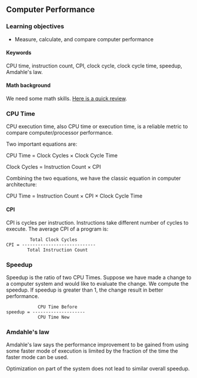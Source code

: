 ## Computer Performance

### Learning objectives

* Measure, calculate, and compare computer performance

#### Keywords

CPU time, instruction count, CPI, clock cycle, clock cycle time, speedup, Amdahle's law.

#### Math background

We need some math skills. [Here is a quick review](https://zhijieshi.github.io/cse3666/math/).

### CPU Time

CPU execution time, also CPU time or execution time, is a reliable metric to compare computer/processor performance. 

Two important equations are:

CPU Time = Clock Cycles &times; Clock Cycle Time

Clock Cycles = Instruction Count &times; CPI

Combining the two equations, we have the classic equation in computer architecture:

CPU Time = Instruction Count &times; CPI &times; Clock Cycle Time

#### CPI

CPI is cycles per instruction. Instructions take different number of cycles to execute. 
The average CPI of a program is:

```
         Total Clock Cycles
CPI = ----------------------------
        Total Instruction Count
```

### Speedup

Speedup is the ratio of two CPU Times. Suppose we have made a change to a computer 
system and would like to evaluate the change. We compute the speedup. If speedup 
is greater than 1, the change result in better performance. 

```
            CPU Time Before
speedup = --------------------
            CPU Time New
```

### Amdahle's law

Amdahle's law says the performance improvement to be gained from 
using some faster mode of execution is limited by the fraction of 
the time the faster mode can be used.

Optimization on part of the system does not lead to similar overall
speedup. 
